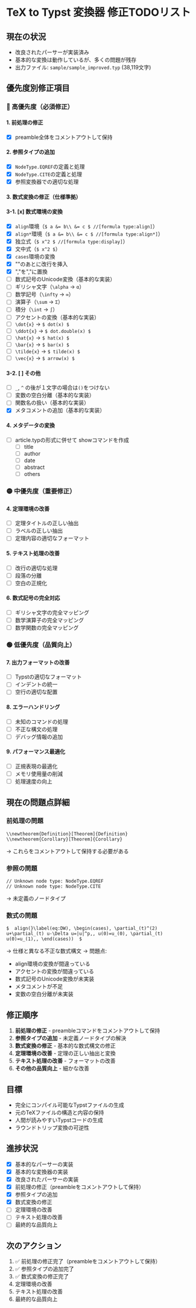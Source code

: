 # TeX to Typst 変換器 修正TODOリスト

## 現在の状況
- 改良されたパーサーが実装済み
- 基本的な変換は動作しているが、多くの問題が残存
- 出力ファイル: `sample/sample_improved.typ` (38,119文字)

## 優先度別修正項目

### 🔴 高優先度（必須修正）

#### 1. 前処理の修正
- [x] preamble全体をコメントアウトして保持

#### 2. 参照タイプの追加
- [x] `NodeType.EQREF`の定義と処理
- [x] `NodeType.CITE`の定義と処理
- [x] 参照変換器での適切な処理

#### 3. 数式変換の修正（仕様準拠）
#### 3-1. [x] 数式環境の変換
- [x] `align`環境（`$ a &= b\\ &= c $ //[formula type:align]`）
- [x] `align*`環境（`$ a &= b\\ &= c $ //[formula type:align*]`）
- [x] 独立式（`$ x^2 $ //[formula type:display]`）
- [x] 文中式（`$ x^2 $`）
- [x] `cases`環境の変換
- [x] "\"のあとに改行を挿入
- [x] ","を"\,"に置換
- [ ] 数式記号のUnicode変換（基本的な実装）
- [ ] ギリシャ文字（`\alpha` → `α`）
- [ ] 数学記号（`\infty` → `∞`）
- [ ] 演算子（`\sum` → `Σ`）
- [ ] 積分（`\int` → `∫`）
- [ ] アクセントの変換（基本的な実装）
- [ ] `\dot{x}` → `$ dot(x) $`
- [ ] `\ddot{x}` → `$ dot.double(x) $`
- [ ] `\hat{x}` → `$ hat(x) $`
- [ ] `\bar{x}` → `$ bar(x) $`
- [ ] `\tilde{x}` → `$ tilde(x) $`
- [ ] `\vec{x}` → `$ arrow(x) $`

#### 3-2. [ ] その他
- [ ] `_`, `^` の後が１文字の場合は`()`をつけない
- [ ] 変数の空白分離（基本的な実装）
- [ ] 関数名の扱い（基本的な実装）
- [x] メタコメントの追加（基本的な実装）

#### 4. メタデータの変換
- [ ] article.typの形式に併せて showコマンドを作成
	- [ ] title
	- [ ] author
	- [ ] date
	- [ ] abstract
	- [ ] others

### 🟡 中優先度（重要修正）

#### 4. 定理環境の改善
- [ ] 定理タイトルの正しい抽出
- [ ] ラベルの正しい抽出
- [ ] 定理内容の適切なフォーマット

#### 5. テキスト処理の改善
- [ ] 改行の適切な処理
- [ ] 段落の分離
- [ ] 空白の正規化

#### 6. 数式記号の完全対応
- [ ] ギリシャ文字の完全マッピング
- [ ] 数学演算子の完全マッピング
- [ ] 数学関数の完全マッピング

### 🟢 低優先度（品質向上）

#### 7. 出力フォーマットの改善
- [ ] Typstの適切なフォーマット
- [ ] インデントの統一
- [ ] 空行の適切な配置

#### 8. エラーハンドリング
- [ ] 未知のコマンドの処理
- [ ] 不正な構文の処理
- [ ] デバッグ情報の追加

#### 9. パフォーマンス最適化
- [ ] 正規表現の最適化
- [ ] メモリ使用量の削減
- [ ] 処理速度の向上

## 現在の問題点詳細

### 前処理の問題
```
\\newtheorem{Definition}[Theorem]{Definition}
\\newtheorem{Corollary}[Theorem]{Corollary}
```
→ これらをコメントアウトして保持する必要がある

### 参照の問題
```
// Unknown node type: NodeType.EQREF
// Unknown node type: NodeType.CITE
```
→ 未定義のノードタイプ

### 数式の問題
```
$  align(}\label(eq:DW), \begin(cases), \partial_(t)^(2) u+\partial_(t) u-\Delta u=|u|^p,, u(0)=u_(0), \partial_(t) u(0)=u_(1),, \end(cases))  $
```
→ 仕様と異なる不正な数式構文
→ 問題点:
  - align環境の変換が間違っている
  - アクセントの変換が間違っている
  - 数式記号のUnicode変換が未実装
  - メタコメントが不足
  - 変数の空白分離が未実装

## 修正順序

1. **前処理の修正** - preambleコマンドをコメントアウトして保持
2. **参照タイプの追加** - 未定義ノードタイプの解決
3. **数式変換の修正** - 基本的な数式構文の修正
4. **定理環境の改善** - 定理の正しい抽出と変換
5. **テキスト処理の改善** - フォーマットの改善
6. **その他の品質向上** - 細かな改善

## 目標

- 完全にコンパイル可能なTypstファイルの生成
- 元のTeXファイルの構造と内容の保持
- 人間が読みやすいTypstコードの生成
- ラウンドトリップ変換の可逆性

## 進捗状況

- [x] 基本的なパーサーの実装
- [x] 基本的な変換器の実装
- [x] 改良されたパーサーの実装
- [x] 前処理の修正（preambleをコメントアウトして保持）
- [x] 参照タイプの追加
- [x] 数式変換の修正
- [ ] 定理環境の改善
- [ ] テキスト処理の改善
- [ ] 最終的な品質向上

## 次のアクション

1. ✅ 前処理の修正完了（preambleをコメントアウトして保持）
2. ✅ 参照タイプの追加完了
3. ✅ 数式変換の修正完了
4. 定理環境の改善
5. テキスト処理の改善
6. 最終的な品質向上
